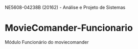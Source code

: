 NE5608-04238B (20162) - Análise e Projeto de Sistemas

# MovieComander-Funcionario
Módulo Funcionário do moviecomander
